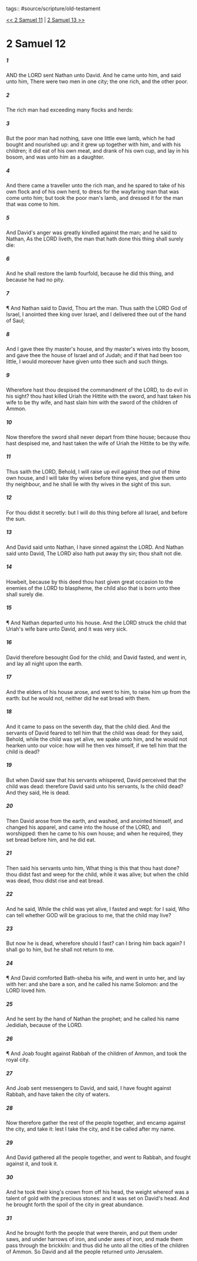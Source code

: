 tags:: #source/scripture/old-testament

[<< 2 Samuel 11](/old-testament/10_2_Samuel/2_Samuel_11.md) | [2 Samuel 13 >>](/old-testament/10_2_Samuel/2_Samuel_13.md)

# 2 Samuel 12

##### 1

AND the LORD sent Nathan unto David. And he came unto him, and said unto him, There were two men in one city; the one rich, and the other poor.

##### 2

The rich man had exceeding many flocks and herds:

##### 3

But the poor man had nothing, save one little ewe lamb, which he had bought and nourished up: and it grew up together with him, and with his children; it did eat of his own meat, and drank of his own cup, and lay in his bosom, and was unto him as a daughter.

##### 4

And there came a traveller unto the rich man, and he spared to take of his own flock and of his own herd, to dress for the wayfaring man that was come unto him; but took the poor man's lamb, and dressed it for the man that was come to him.

##### 5

And David's anger was greatly kindled against the man; and he said to Nathan, As the LORD liveth, the man that hath done this thing shall surely die:

##### 6

And he shall restore the lamb fourfold, because he did this thing, and because he had no pity.

##### 7

¶ And Nathan said to David, Thou art the man. Thus saith the LORD God of Israel, I anointed thee king over Israel, and I delivered thee out of the hand of Saul;

##### 8

And I gave thee thy master's house, and thy master's wives into thy bosom, and gave thee the house of Israel and of Judah; and if that had been too little, I would moreover have given unto thee such and such things.

##### 9

Wherefore hast thou despised the commandment of the LORD, to do evil in his sight? thou hast killed Uriah the Hittite with the sword, and hast taken his wife to be thy wife, and hast slain him with the sword of the children of Ammon.

##### 10

Now therefore the sword shall never depart from thine house; because thou hast despised me, and hast taken the wife of Uriah the Hittite to be thy wife.

##### 11

Thus saith the LORD, Behold, I will raise up evil against thee out of thine own house, and I will take thy wives before thine eyes, and give them unto thy neighbour, and he shall lie with thy wives in the sight of this sun.

##### 12

For thou didst it secretly: but I will do this thing before all Israel, and before the sun.

##### 13

And David said unto Nathan, I have sinned against the LORD. And Nathan said unto David, The LORD also hath put away thy sin; thou shalt not die.

##### 14

Howbeit, because by this deed thou hast given great occasion to the enemies of the LORD to blaspheme, the child also that is born unto thee shall surely die.

##### 15

¶ And Nathan departed unto his house. And the LORD struck the child that Uriah's wife bare unto David, and it was very sick.

##### 16

David therefore besought God for the child; and David fasted, and went in, and lay all night upon the earth.

##### 17

And the elders of his house arose, and went to him, to raise him up from the earth: but he would not, neither did he eat bread with them.

##### 18

And it came to pass on the seventh day, that the child died. And the servants of David feared to tell him that the child was dead: for they said, Behold, while the child was yet alive, we spake unto him, and he would not hearken unto our voice: how will he then vex himself, if we tell him that the child is dead?

##### 19

But when David saw that his servants whispered, David perceived that the child was dead: therefore David said unto his servants, Is the child dead? And they said, He is dead.

##### 20

Then David arose from the earth, and washed, and anointed himself, and changed his apparel, and came into the house of the LORD, and worshipped: then he came to his own house; and when he required, they set bread before him, and he did eat.

##### 21

Then said his servants unto him, What thing is this that thou hast done? thou didst fast and weep for the child, while it was alive; but when the child was dead, thou didst rise and eat bread.

##### 22

And he said, While the child was yet alive, I fasted and wept: for I said, Who can tell whether GOD will be gracious to me, that the child may live?

##### 23

But now he is dead, wherefore should I fast? can I bring him back again? I shall go to him, but he shall not return to me.

##### 24

¶ And David comforted Bath-sheba his wife, and went in unto her, and lay with her: and she bare a son, and he called his name Solomon: and the LORD loved him.

##### 25

And he sent by the hand of Nathan the prophet; and he called his name Jedidiah, because of the LORD.

##### 26

¶ And Joab fought against Rabbah of the children of Ammon, and took the royal city.

##### 27

And Joab sent messengers to David, and said, I have fought against Rabbah, and have taken the city of waters.

##### 28

Now therefore gather the rest of the people together, and encamp against the city, and take it: lest I take the city, and it be called after my name.

##### 29

And David gathered all the people together, and went to Rabbah, and fought against it, and took it.

##### 30

And he took their king's crown from off his head, the weight whereof was a talent of gold with the precious stones: and it was set on David's head. And he brought forth the spoil of the city in great abundance.

##### 31

And he brought forth the people that were therein, and put them under saws, and under harrows of iron, and under axes of iron, and made them pass through the brickkiln: and thus did he unto all the cities of the children of Ammon. So David and all the people returned unto Jerusalem.

